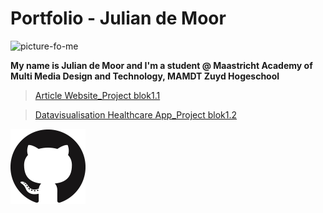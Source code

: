 # Portfolio - Julian de Moor

![picture-fo-me](400.jpeg)

**My name is Julian de Moor and I'm a student @ Maastricht Academy of Multi Media Design and Technology, MAMDT Zuyd Hogeschool**

> [Article Website_Project blok1.1](http://student-1846760moor.mamdt.com/11-whole-task/)

> [Datavisualisation Healthcare App_Project blok1.2](http://student-1846760moor.mamdt.com/12-whole-task/)

[![clickable-img-to-profile](GitHub-Mark-120px-plus.png)](https://github.com/JuliandeMoor)
